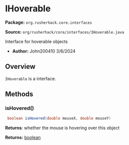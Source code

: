 # IHoverable

**Package:** `org.rusherhack.core.interfaces`

**Source:** `org/rusherhack/core/interfaces/IHoverable.java`

Interface for hoverable objects
* **Author:** John200410 3/6/2024



## Overview

`IHoverable` is a interface.

## Methods

### isHovered()

```java
 boolean isHovered(double mouseX, double mouseY)
```

**Returns**: whether the mouse is hovering over this object



**Returns:** [boolean](https://docs.oracle.com/en/java/javase/21/docs/api/java.base/java/lang/Boolean.html)


